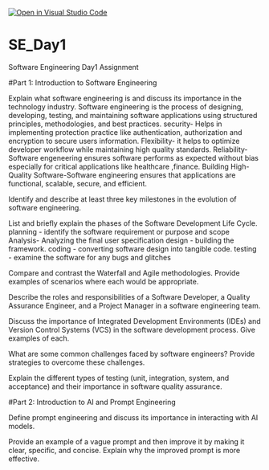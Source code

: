 [![Open in Visual Studio Code](https://classroom.github.com/assets/open-in-vscode-2e0aaae1b6195c2367325f4f02e2d04e9abb55f0b24a779b69b11b9e10269abc.svg)](https://classroom.github.com/online_ide?assignment_repo_id=18481253&assignment_repo_type=AssignmentRepo)
# SE_Day1
Software Engineering Day1 Assignment

#Part 1: Introduction to Software Engineering

Explain what software engineering is and discuss its importance in the technology industry.
Software engineering is the process of designing, developing, testing, and maintaining software applications using structured principles, methodologies, and best practices.
 security- Helps in implementing protection practice like authentication, authorization and encryption to secure users information.
 Flexibility- it helps to optimize developer workflow while maintaining high quality standards.
 Reliability-Software engeneering ensures software performs as expected without bias especially for critical applications like healthcare ,finance.
 Building High-Quality Software-Software engineering ensures that applications are functional, scalable, secure, and efficient.

Identify and describe at least three key milestones in the evolution of software engineering.



List and briefly explain the phases of the Software Development Life Cycle.
planning - identify the software requirement or purpose and scope
Analysis- Analyzing the final user specification
design - building the framework. 
coding - converting software design into tangible code.
testing - examine the software for any bugs and glitches


Compare and contrast the Waterfall and Agile methodologies. Provide examples of scenarios where each would be appropriate.


Describe the roles and responsibilities of a Software Developer, a Quality Assurance Engineer, and a Project Manager in a software engineering team.


Discuss the importance of Integrated Development Environments (IDEs) and Version Control Systems (VCS) in the software development process. Give examples of each.


What are some common challenges faced by software engineers? Provide strategies to overcome these challenges.


Explain the different types of testing (unit, integration, system, and acceptance) and their importance in software quality assurance.


#Part 2: Introduction to AI and Prompt Engineering


Define prompt engineering and discuss its importance in interacting with AI models.


Provide an example of a vague prompt and then improve it by making it clear, specific, and concise. Explain why the improved prompt is more effective.
